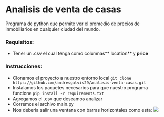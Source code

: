# Analisis de venta de casas
Programa de python que permite ver el promedio de precios de inmobiliarios en cualquier ciudad del mundo.

### Requisitos:
- Tener un .csv el cual tenga como columnas** location** y **price** 

### Instrucciones:
* Clonamos el proyecto a nuestro entorno local 
`git clone https://github.com/andresgalvis29/analisis-venta-casas.git`
* Instalamos los paquetes necesarios para que nuestro programa funcione 
`pip install -r requirements.txt`
* Agregamos el .csv que deseamos analizar
* Corremos el archivo main.py
* Nos deberia salir una ventana con barras horizontales como esta:
![](https://i.imgur.com/5XeJfou.jpg)